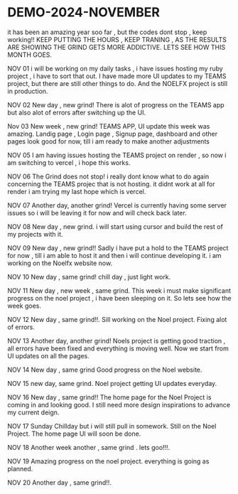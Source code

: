 # DEMO-2024-NOVEMBER
it has been an amazing year soo far , but the codes dont stop , keep working!!
KEEP PUTTING THE HOURS , KEEP TRANING , AS THE RESULTS ARE SHOWING THE GRIND GETS MORE ADDICTIVE.
LETS SEE HOW THIS MONTH GOES.


NOV 01
i will be working on my daily tasks , i have issues hosting my ruby project , i have to sort that out.
I have made more UI updates to my TEAMS project, but there are still other things to do.
And the NOELFX project is still in production.

NOV 02
New day , new grind!
There is alot of progress on the TEAMS app but also alot of errors after switching up the UI. 

Nov 03
New week , new grind!
TEAMS APP, UI update this week was amazing.
Landig page , Login page , Signup page, dashboard and other pages look good for now, till i am ready to make another adjustments

NOV 05
I am having issues hosting the TEAMS project on render , so now i am switching to vercel , i hope this works.

NOV 06
The Grind does not stop!
i really dont know what to do again concerning the TEAMS projec that is not hosting.
it didnt work at all for render i am trying my last hope which is vercel.

NOV 07
Another day, another grind!
Vercel is currently having some server issues so i will be leaving it for now and will check back later.

NOV 08
New day , new grind.
i will start using cursor and build the rest of my projects with it.

NOV 09
New day , new grind!!
Sadly i have put a hold to the TEAMS project for now , till i am able to host it and then i will continue developing it.
i am working on the Noelfx website now.

NOV 10
New day , same grind!
chill day , just light work.

NOV 11
New day , new week , same grind.
This week i must make significant progress on the noel project , i have been sleeping on it.
So lets see how the week goes.

NOV 12
New day , same grind!!.
Sill working on the Noel project.
Fixing alot of errors.

NOV 13
Another day, another grind!
Noels project is getting good traction , all errors have been fixed and everything is moving well.
Now we start from UI updates on all the pages.

NOV 14
New day , same grind
Good progress on the Noel website.

NOV 15
new day, same grind.
Noel project getting UI updates everyday.

NOV 16
New day , same grind!!
The home page for the Noel Project is coming in and looking good.
I still need more design inspirations to advance my current deign.

NOV 17
Sunday Chillday but i will still pull in somework.
Still on the Noel Project.
The home page UI will soon be done.

NOV 18
Another week another , same grind . lets goo!!!.

NOV 19
Amazing progress on the noel project.
everything is going as planned.

NOV 20
Another day , same grind!!.
